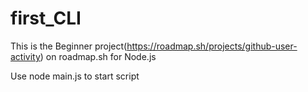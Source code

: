 # first_CLI

This is the Beginner project(https://roadmap.sh/projects/github-user-activity) on roadmap.sh for Node.js

Use node main.js to start script



